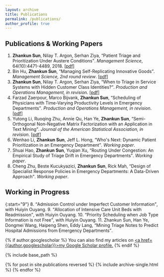 ```yaml
---
layout: archive
title: Publications
permalink: /publications/
author_profile: true
---
```


## Publications & Working Papers

1. **Zhankun Sun**, Nilay T. Argon, Serhan Ziya, <q>Patient Triage and Prioritization Under Austere Conditions</q>. _Management Science_, 64(10):4471-4489, 2018. [\[pdf\]](http://zhanksun.github.io/files/Sun-Argon-Ziya_Final.pdf)
2. Bin Hu, **Zhankun Sun**, <q>Managing Self-Replicating Innovative Goods</q>. _Management Science, 2nd round review_. [\[pdf\]](https://papers.ssrn.com/sol3/papers.cfm?abstract_id=3345311)
3. **Zhankun Sun**, Nilay T. Argon, Serhan Ziya, <q>When to Triage in Service Systems with Hidden Customer Class Identities?</q>. _Production and Operations Management, in revision_. [\[pdf\]](https://papers.ssrn.com/sol3/papers.cfm?abstract_id=3346173)
4. Farzad Zaerpour, Marco Bijvank, **Zhankun Sun**, <q>Scheduling of Physicians with Time-Varying Productivity Levels in Emergency Departments</q>. _Production and Operations Management, in revision_. [\[pdf\]](https://papers.ssrn.com/sol3/papers.cfm?abstract_id=3519625)
5. Yutong Li, Ruoqing Zhu, Annie Qu, Han Ye, **Zhankun Sun**, <q>Semi-Orthogonal Non-Negative Matrix Factorization with an Application in Text Mining</q>. _Journal of the American Statistical Association, in revision_. [\[pdf\]](https://www.researchgate.net/profile/Jack_Yutong_Li/publication/325008975_Semi-Orthogonal_Non-Negative_Matrix_Factorization_with_an_Application_in_Text_Mining/links/5d1274f7458515c11cf88761/Semi-Orthogonal-Non-Negative-Matrix-Factorization-with-an-Application-in-Text-Mining.pdf)
6. Wenhao Li, **Zhankun Sun**, Jeff L. Hong, <q>Who's Next: Dynamic Patient Prioritization in an Emergency Department</q>. <var>Working paper</var>.
7. Shuai Hao, **Zhankun Sun**, Yuqian Xu, <q>Routing Under Congestion: An Empirical Study of Triage Drift in Emergency Departments</q>. _Working paper_.
8. Cheng Zhu, Beste Kucukyazici, **Zhankun Sun**,  Rick Mah, <q>Design of Specialist Response Policies in Emergency Departments: A Data-Driven Approach</q>. _Working paper_.


## Working in Progress
{:start="9"}
8. <q>Admission Control under Imperfect Customer Information</q>, with Huiyin Ouyang.
9. <q>Allocation of Intensive Care Unit Beds with Readmission</q>, with Huiyin Ouyang.
10. <q>Priority Scheduling when Job Type Information is not Free</q>, with Huiyin Ouyang.
11. Zhankun Sun, Han Ye, Dongmei Wang, Haipeng Shen, Eddy Lang, <q>Mining Triage Notes to Predict Hospital Admissions from Emergency Departments</q>.

{% if author.googlescholar %}
  You can also find my articles on <u><a href=</q>{{author.googlescholar}}</q>>my Google Scholar profile</a>.</u>
{% endif %}

{% include base_path %}

{% for post in site.publications reversed %}
  {% include archive-single.html %}
{% endfor %}
